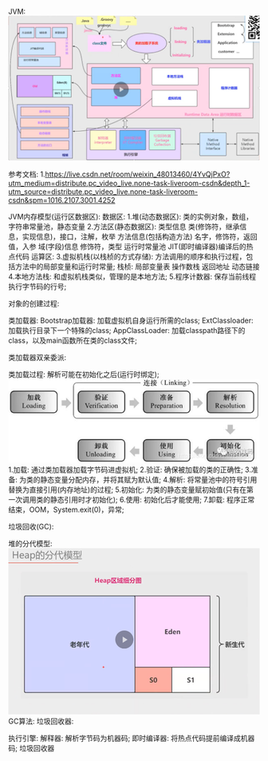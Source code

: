 JVM:
![img_1.png](img_1.png)  

参考文档:
1.https://live.csdn.net/room/weixin_48013460/4YvQjPxO?utm_medium=distribute.pc_video_live.none-task-liveroom-csdn&depth_1-utm_source=distribute.pc_video_live.none-task-liveroom-csdn&spm=1016.2107.3001.4252

JVM内存模型(运行区数据区):
数据区:
    1.堆(动态数据区): 类的实例对象，数组，字符串常量池，静态变量
    2.方法区(静态数据区):
        类型信息
            类(修饰符，继承信息，实现信息)，接口，注解，枚举
        方法信息(包括构造方法)
            名字，修饰符，返回值，入参
        域(字段)信息
            修饰符，类型
        运行时常量池
        JIT(即时编译器)编译后的热点代码
运算区:
    3.虚拟机栈(以栈桢的方式存储): 方法调用的顺序和执行过程，包括方法中的局部变量和运行时常量;
        栈桢:
            局部变量表
            操作数栈
            返回地址
            动态链接
    4.本地方法栈: 和虚拟机栈类似，管理的是本地方法;
    5.程序计数器: 保存当前线程执行字节码的行号;

对象的创建过程:
    
类加载器: 
Bootstrap加载器: 加载虚拟机自身运行所需的class;
ExtClassloader: 加载执行目录下一个特殊的class;
AppClassLoader: 加载classpath路径下的class，以及main函数所在类的class文件;

类加载器双亲委派:

类加载过程: 解析可能在初始化之后(运行时绑定);  
    ![img_2.png](img_2.png)    
    1.加载: 通过类加载器加载字节码进虚拟机;
    2.验证: 确保被加载的类的正确性;
    3.准备: 为类的静态变量分配内存，并将其赋为默认值;
    4.解析: 将常量池中的符号引用替换为直接引用(内存地址)的过程;
    5.初始化: 为类的静态变量赋初始值(只有在第一次调用类的静态引用时才初始化);
    6.使用: 初始化后才能使用;
    7.卸载: 程序正常结束，OOM，System.exit(0)，异常;

垃圾回收(GC):

堆的分代模型:  
![img.png](img.png)  
GC算法:
垃圾回收器:

执行引擎:
    解释器: 解析字节码为机器码;
    即时编译器: 将热点代码提前编译成机器码;
    垃圾回收器 



